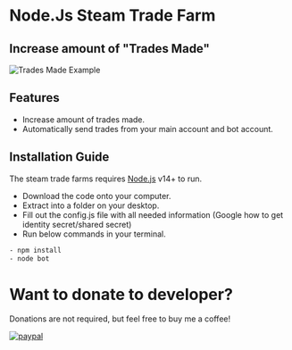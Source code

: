 # Node.Js Steam Trade Farm

## Increase amount of "Trades Made"

![Trades Made Example](https://gyazo.com/c90de4cbb61d720b458170475399728e.png)
## Features

- Increase amount of trades made.
- Automatically send trades from your main account and bot account.

## Installation Guide

The steam trade farms requires [Node.js](https://nodejs.org/) v14+ to run.

- Download the code onto your computer.
- Extract into a folder on your desktop.
- Fill out the config.js file with all needed information (Google how to get identity secret/shared secret)
- Run below commands in your terminal.
```sh
- npm install
- node bot
```

# Want to donate to developer?
Donations are not required, but feel free to buy me a coffee!

[![paypal](https://www.paypalobjects.com/en_US/i/btn/btn_donateCC_LG.gif)](https://paypal.me/robbieskonieczny)
